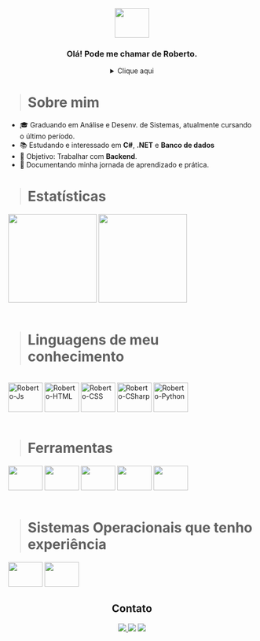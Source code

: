 <div align="center">
  
  <img height="60" width="70" src="https://cdn.jsdelivr.net/gh/devicons/devicon/icons/devicon/devicon-original.svg" />
  
  ### Olá! Pode me chamar de Roberto.
  
</div>

<details align="center"><summary>Clique aqui</summary>
<p>
  
```C#
   Console.WriteLine("Seja muito bem-vindo(a)");
```
</p>
  
</details>

># Sobre mim
>
- 🎓 Graduando em Análise e Desenv. de Sistemas, atualmente cursando o último período.
- 📚 Estudando e interessado em **C#**, **.NET** e **Banco de dados** 
- 🎯 Objetivo: Trabalhar com **Backend**.
- 🚀 Documentando minha jornada de aprendizado e prática.
  
># Estatísticas

 <div>
  
<img height="180em" src="https://github-readme-stats.vercel.app/api?username=robbfreitas&layout=compact&show_icons=true&theme=dark" />
<img height="180em" src="https://github-readme-stats.vercel.app/api/top-langs/?username=robbfreitas&layout=compact&langs_count=7&theme=dark"/>
  
</div><br>
  
># Linguagens de meu conhecimento
  
<div style="display: inline_block"><br>
  
  <img align="center" alt="Roberto-Js" height="60" width="70" src="https://cdn.jsdelivr.net/gh/devicons/devicon/icons/javascript/javascript-original.svg">
  <img align="center" alt="Roberto-HTML" height="60" width="70" src="https://cdn.jsdelivr.net/gh/devicons/devicon/icons/html5/html5-original.svg">
  <img align="center" alt="Roberto-CSS" height="60" width="70" src="https://cdn.jsdelivr.net/gh/devicons/devicon/icons/css3/css3-original.svg">
  <img align="center" alt="Roberto-CSharp" height="60" width="70" src="https://cdn.jsdelivr.net/gh/devicons/devicon/icons/csharp/csharp-original.svg" />
  <img align="center" alt="Roberto-Python" height="60" width="70" src="https://cdn.jsdelivr.net/gh/devicons/devicon/icons/python/python-original.svg" />
  
</div><br>

># Ferramentas

<div style="display: inline_block" >
  
 <img height="50" width="70" src="https://cdn.jsdelivr.net/gh/devicons/devicon/icons/vscode/vscode-original.svg" />
 <img height="50" width="70" src="https://cdn.jsdelivr.net/gh/devicons/devicon/icons/visualstudio/visualstudio-plain.svg" />
 <img height="50" width="70" src="https://cdn.jsdelivr.net/gh/devicons/devicon/icons/git/git-original.svg" />
 <img height="50" width="70" src="https://cdn.jsdelivr.net/gh/devicons/devicon/icons/mysql/mysql-original-wordmark.svg" />
 <img height="50" width="70" src="https://cdn.jsdelivr.net/gh/devicons/devicon/icons/microsoftsqlserver/microsoftsqlserver-plain-wordmark.svg"/>
  
</div><br>

># Sistemas Operacionais que tenho experiência

<div style="display: inline_block">
  
  <img height="50" width="70" src="https://cdn.jsdelivr.net/gh/devicons/devicon/icons/windows8/windows8-original.svg" />
  <img height="50" width="70" src="https://cdn.jsdelivr.net/gh/devicons/devicon/icons/ubuntu/ubuntu-plain.svg" />

</div>
  
<div align="center">
  
  ## Contato
  
  <a target="_blank" href="mailto:robertocompromissos@gmail.com" alt="Gmail">
  <img src="https://img.shields.io/badge/Gmail-D14836?style=for-the-badge&logo=gmail&logoColor=white"</a>

  <a target="_blank" href="https://www.instagram.com/orobertodefreitas/" alt="Instagram">
  <img src="https://img.shields.io/badge/-Instagram-%23E4405F?style=for-the-badge&logo=instagram&logoColor=white" target="_blank"></a>
    
  <a target="_blank" href="https://twitter.com/robbxfe" alt="Twitter">
  <img src="https://img.shields.io/badge/-Twitter-00acee?style=for-the-badge&logo=twitter&logoColor=white" target="_blank"></a>
    
</div>
